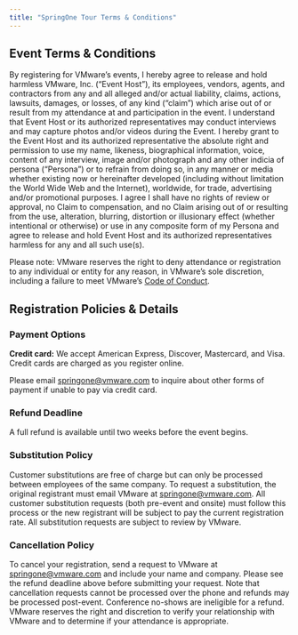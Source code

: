 ```yaml
---
title: "SpringOne Tour Terms & Conditions"
---
```


## Event Terms & Conditions

<p>
By registering for VMware’s events, I hereby agree to release and hold harmless VMware, Inc. (“Event Host”), its employees, vendors, agents, and contractors from any and all alleged and/or actual liability, claims, actions, lawsuits, damages, or losses, of any kind (“claim”) which arise out of or result from my attendance at and participation in the event. I understand that Event Host or its authorized representatives may conduct interviews and may capture photos and/or videos during the Event. I hereby grant to the Event Host and its authorized representative the absolute right and permission to use my name, likeness, biographical information, voice, content of any interview, image and/or photograph and any other indicia of persona (“Persona”) or to refrain from doing so, in any manner or media whether existing now or hereinafter developed (including without limitation the World Wide Web and the Internet), worldwide, for trade, advertising and/or promotional purposes. I agree I shall have no rights of review or approval, no Claim to compensation, and no Claim arising out of or resulting from the use, alteration, blurring, distortion or illusionary effect (whether intentional or otherwise) or use in any composite form of my Persona and agree to release and hold Event Host and its authorized representatives harmless for any and all such use(s).
</p>

<p>
Please note: VMware reserves the right to deny attendance or registration to any individual or entity for any reason, in VMware’s sole discretion, including a failure to meet VMware’s <a href="/developer/code-of-conduct/" target="_blank">Code of Conduct</a>.
</p>

## Registration Policies & Details

### Payment Options

<p>
<strong>Credit card:</strong> We accept American Express, Discover, Mastercard, and Visa. Credit cards are charged as you register online.
</p>

<p>
Please email <a href="mailto:springone@vmware.com">springone@vmware.com</a> to inquire about other forms of payment if unable to pay via credit card.
</p>

### Refund Deadline

<p>
A full refund is available until two weeks before the event begins.
</p>

### Substitution Policy

<p>
Customer substitutions are free of charge but can only be processed between employees of the same company. To request a substitution, the original registrant must email VMware at <a href="mailto:springone@vmware.com">springone@vmware.com</a>. All customer substitution requests (both pre-event and onsite) must follow this process or the new registrant will be subject to pay the current registration rate. All substitution requests are subject to review by VMware.
</p>

### Cancellation Policy

<p>
To cancel your registration, send a request to VMware at <a href="mailto:springone@vmware.com">springone@vmware.com</a> and include your name and company. Please see the refund deadline above before submitting your request. Note that cancellation requests cannot be processed over the phone and refunds may be processed post-event. Conference no-shows are ineligible for a refund. VMware reserves the right and discretion to verify your relationship with VMware and to determine if your attendance is appropriate.
</p>
